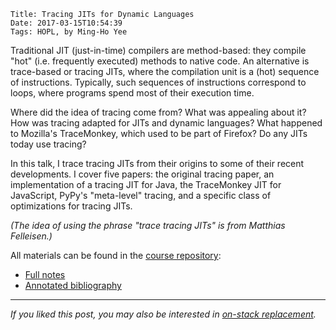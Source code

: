     Title: Tracing JITs for Dynamic Languages
    Date: 2017-03-15T10:54:39
    Tags: HOPL, by Ming-Ho Yee

<!-- more -->

Traditional JIT (just-in-time) compilers are method-based: they compile "hot"
(i.e. frequently executed) methods to native code. An alternative is trace-based
or tracing JITs, where the compilation unit is a (hot) sequence of instructions.
Typically, such sequences of instructions correspond to loops, where programs
spend most of their execution time.

Where did the idea of tracing come from? What was appealing about it? How was
tracing adapted for JITs and dynamic languages? What happened to Mozilla's
TraceMonkey, which used to be part of Firefox? Do any JITs today use tracing?

In this talk, I trace tracing JITs from their origins to some of their recent
developments. I cover five papers: the original tracing paper, an implementation
of a tracing JIT for Java, the TraceMonkey JIT for JavaScript, PyPy's
"meta-level" tracing, and a specific class of optimizations for tracing JITs.

*(The idea of using the phrase "trace tracing JITs" is from Matthias
Felleisen.)*

All materials can be found in the [course repository](https://github.com/nuprl/hopl-s2017/tree/master/tracing-jit):

  - [Full notes](https://github.com/nuprl/hopl-s2017/blob/master/tracing-jit/notes.pdf)
  - [Annotated bibliography](https://github.com/nuprl/hopl-s2017/blob/master/tracing-jit/annotated.txt)

---

_If you liked this post, you may also be interested in
[on-stack replacement](http://prl.ccs.neu.edu/blog/2019/01/28/on-stack-replacement/)._
